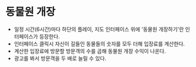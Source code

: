 # 동물원 개장
+ 일정 시간(6시간)마다 하단의 플레이, 지도 인터페이스 위에 '동물원 개장하기'란 인터페이스가 등장한다.
+ 인터페이스 클릭시 자신이 길들인 동물들의 숫자를 모두 더해 입장료를 계산한다.
+ 계산한 입장료에 방문할 방문객의 수를 곱해 동물원 개장 수익이 나온다.
+ 광고를 봐서 방문객을 두 배로 늘릴 수 있다.
